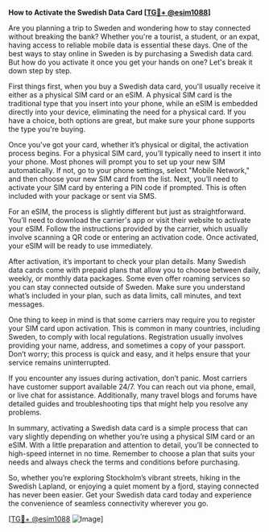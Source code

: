 **How to Activate the Swedish Data Card [[TG💪+ @esim1088](https://t.me/s/esim1088)]**

Are you planning a trip to Sweden and wondering how to stay connected without breaking the bank? Whether you're a tourist, a student, or an expat, having access to reliable mobile data is essential these days. One of the best ways to stay online in Sweden is by purchasing a Swedish data card. But how do you activate it once you get your hands on one? Let's break it down step by step.

First things first, when you buy a Swedish data card, you'll usually receive it either as a physical SIM card or an eSIM. A physical SIM card is the traditional type that you insert into your phone, while an eSIM is embedded directly into your device, eliminating the need for a physical card. If you have a choice, both options are great, but make sure your phone supports the type you're buying.

Once you've got your card, whether it’s physical or digital, the activation process begins. For a physical SIM card, you’ll typically need to insert it into your phone. Most phones will prompt you to set up your new SIM automatically. If not, go to your phone settings, select "Mobile Network," and then choose your new SIM card from the list. Next, you’ll need to activate your SIM card by entering a PIN code if prompted. This is often included with your package or sent via SMS.

For an eSIM, the process is slightly different but just as straightforward. You’ll need to download the carrier's app or visit their website to activate your eSIM. Follow the instructions provided by the carrier, which usually involve scanning a QR code or entering an activation code. Once activated, your eSIM will be ready to use immediately.

After activation, it’s important to check your plan details. Many Swedish data cards come with prepaid plans that allow you to choose between daily, weekly, or monthly data packages. Some even offer roaming services so you can stay connected outside of Sweden. Make sure you understand what’s included in your plan, such as data limits, call minutes, and text messages.

One thing to keep in mind is that some carriers may require you to register your SIM card upon activation. This is common in many countries, including Sweden, to comply with local regulations. Registration usually involves providing your name, address, and sometimes a copy of your passport. Don’t worry; this process is quick and easy, and it helps ensure that your service remains uninterrupted.

If you encounter any issues during activation, don’t panic. Most carriers have customer support available 24/7. You can reach out via phone, email, or live chat for assistance. Additionally, many travel blogs and forums have detailed guides and troubleshooting tips that might help you resolve any problems.

In summary, activating a Swedish data card is a simple process that can vary slightly depending on whether you’re using a physical SIM card or an eSIM. With a little preparation and attention to detail, you’ll be connected to high-speed internet in no time. Remember to choose a plan that suits your needs and always check the terms and conditions before purchasing.

So, whether you’re exploring Stockholm’s vibrant streets, hiking in the Swedish Lapland, or enjoying a quiet moment by a fjord, staying connected has never been easier. Get your Swedish data card today and experience the convenience of seamless connectivity wherever you go.

[[TG💪+ @esim1088](https://t.me/s/esim1088) ![Image](https://i.postimg.cc/Y0z9fWf4/image.png)]